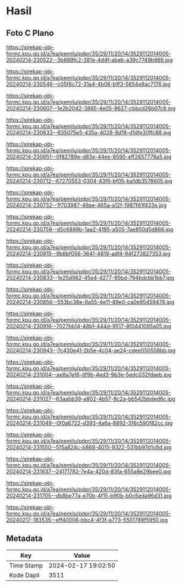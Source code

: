 # Hasil

## Foto C Plano

https://sirekap-obj-formc.kpu.go.id/a7ea/pemilu/pdpr/35/29/11/20/14/3529112014005-20240214-230522--3b889fc2-381e-4d4f-abeb-a39c7749b986.jpg

https://sirekap-obj-formc.kpu.go.id/a7ea/pemilu/pdpr/35/29/11/20/14/3529112014005-20240214-230546--c05f6c72-31a4-4b06-b1f3-5654e8ac7176.jpg

https://sirekap-obj-formc.kpu.go.id/a7ea/pemilu/pdpr/35/29/11/20/14/3529112014005-20240214-230607--1e2b2042-3865-4e05-8627-cbbcd26b07c8.jpg

https://sirekap-obj-formc.kpu.go.id/a7ea/pemilu/pdpr/35/29/11/20/14/3529112014005-20240214-230633--635075e5-435a-4028-8d18-d1dfe30ffc88.jpg

https://sirekap-obj-formc.kpu.go.id/a7ea/pemilu/pdpr/35/29/11/20/14/3529112014005-20240214-230651--0f82789e-d83e-44ee-8590-eff2657778a5.jpg

https://sirekap-obj-formc.kpu.go.id/a7ea/pemilu/pdpr/35/29/11/20/14/3529112014005-20240214-230712--67270553-0304-43f6-bf05-ba1db3578605.jpg

https://sirekap-obj-formc.kpu.go.id/a7ea/pemilu/pdpr/35/29/11/20/14/3529112014005-20240214-230732--1f703987-49ae-465a-a12f-1987f61f433e.jpg

https://sirekap-obj-formc.kpu.go.id/a7ea/pemilu/pdpr/35/29/11/20/14/3529112014005-20240214-230758--d5c6889b-1aa2-4195-a505-7ae850d5d866.jpg

https://sirekap-obj-formc.kpu.go.id/a7ea/pemilu/pdpr/35/29/11/20/14/3529112014005-20240214-230815--9b8bf056-3641-4819-adf4-94f273827353.jpg

https://sirekap-obj-formc.kpu.go.id/a7ea/pemilu/pdpr/35/29/11/20/14/3529112014005-20240214-230833--1e25d982-45e4-4277-95bd-794bdcbb1bb7.jpg

https://sirekap-obj-formc.kpu.go.id/a7ea/pemilu/pdpr/35/29/11/20/14/3529112014005-20240214-230856--553bc38e-9a55-4e11-89e0-ca0e95459478.jpg

https://sirekap-obj-formc.kpu.go.id/a7ea/pemilu/pdpr/35/29/11/20/14/3529112014005-20240214-230916--7027bb14-48b1-444d-9517-8f0441095a05.jpg

https://sirekap-obj-formc.kpu.go.id/a7ea/pemilu/pdpr/35/29/11/20/14/3529112014005-20240214-230943--7c430e41-2b5e-4c04-ae24-cdee050558bb.jpg

https://sirekap-obj-formc.kpu.go.id/a7ea/pemilu/pdpr/35/29/11/20/14/3529112014005-20240214-231004--ae8a7e16-df9b-4ed3-9b3e-5edc032fdaeb.jpg

https://sirekap-obj-formc.kpu.go.id/a7ea/pemilu/pdpr/35/29/11/20/14/3529112014005-20240214-231027--63aabb39-a802-4b57-8c2a-bb542bbded6c.jpg

https://sirekap-obj-formc.kpu.go.id/a7ea/pemilu/pdpr/35/29/11/20/14/3529112014005-20240214-231049--0f0a6722-d393-4a6a-8892-316c590f82cc.jpg

https://sirekap-obj-formc.kpu.go.id/a7ea/pemilu/pdpr/35/29/11/20/14/3529112014005-20240214-231550--515a824c-b868-4015-9322-531bb97d1c6d.jpg

https://sirekap-obj-formc.kpu.go.id/a7ea/pemilu/pdpr/35/29/11/20/14/3529112014005-20240214-231637--24171782-7e4a-420d-83fa-655a8e29bee0.jpg

https://sirekap-obj-formc.kpu.go.id/a7ea/pemilu/pdpr/35/29/11/20/14/3529112014005-20240214-231705--db8be77a-e70b-4f15-b90b-b0c6eda96d31.jpg

https://sirekap-obj-formc.kpu.go.id/a7ea/pemilu/pdpr/35/29/11/20/14/3529112014005-20240217-183535--eff40006-bbc4-4f3f-a773-5501789f5950.jpg


## Metadata

| Key        | Value               |
| ---------- | ------------------- |
| Time Stamp | 2024-02-17 19:02:50 |
| Kode Dapil | 3511                |



